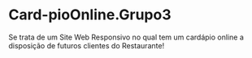# Card-pioOnline.Grupo3
Se trata de um Site Web Responsivo no qual tem um cardápio online a disposição de futuros clientes do Restaurante!

